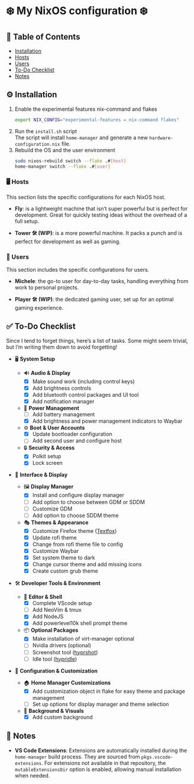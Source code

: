 # ❄️ My NixOS configuration ❄️

## 📖 Table of Contents

- [Installation](#⚙️-installation)
- [Hosts](#🖥️-hosts)
- [Users](#👤-users)
- [To-Do Checklist](#✅-to-do-checklist)
- [Notes](#📝-notes)

## ⚙️ Installation

1.  Enable the experimental features nix-command and flakes
    ```bash
    export NIX_CONFIG="experimental-features = nix-command flakes"
    ```
2.  Run the `install.sh` script\
    The script will install `home-manager` and generate a new `hardware-configuration.nix` file.
3.  Rebuild the OS and the user environment
    ```bash
    sudo nixos-rebuild switch --flake .#[host]
    home-manager switch --flake .#[user]
    ```

### 🖥️ Hosts

This section lists the specific configurations for each NixOS host.

- **Fly**: is a lightweight machine that isn’t super powerful but is perfect for development. Great for quickly testing ideas without the overhead of a full setup.

- **Tower 🛠️ (WIP)**: is a more powerful machine. It packs a punch and is perfect for development as well as gaming.

### 👤 Users

This section includes the specific configurations for users.

- **Michele**: the go-to user for day-to-day tasks, handling everything from work to personal projects.

- **Player 🛠️ (WIP)**: the dedicated gaming user, set up for an optimal gaming experience.

## ✅ To-Do Checklist

Since I tend to forget things, here’s a list of tasks. Some might seem trivial, but I’m writing them down to avoid forgetting!

- 🖥️ **System Setup**

  - 🔊 **Audio & Display**
    - [x] Make sound work (including control keys)
    - [x] Add brightness controls
    - [x] Add bluetooth control packages and UI tool
    - [x] Add notification manager
  - 🔋 **Power Management**
    - [ ] Add battery management
    - [x] Add brightness and power management indicators to Waybar
  - ⚙️ **Boot & User Accounts**
    - [x] Update bootloader configuration
    - [ ] Add second user and configure host
  - 🔒 **Security & Access**
    - [x] Polkit setup
    - [x] Lock screen

- 🎨 **Interface & Display**

  - 🖼️ **Display Manager**
    - [x] Install and configure display manager
    - [ ] Add option to choose between GDM or SDDM
    - [ ] Customize GDM
    - [ ] Add option to choose SDDM theme
  - 🎭 **Themes & Appearance**
    - [x] Customize Firefox theme ([Textfox](https://github.com/adriankarlen/textfox))
    - [x] Update rofi theme
    - [x] Change from rofi theme file to config
    - [x] Customize Waybar
    - [x] Set system theme to dark
    - [x] Change cursor theme and add missing icons
    - [x] Create custom grub theme

- 🛠️ **Developer Tools & Environment**

  - 📝 **Editor & Shell**
    - [x] Complete VScode setup
    - [ ] Add NeoVim & tmux
    - [x] Add NodeJS
    - [x] Add powerlevel10k shell prompt theme
  - 📦 **Optional Packages**
    - [x] Make installation of virt-manager optional
    - [ ] Nvidia drivers (optional)
    - [ ] Screenshot tool ([hyprshot](https://github.com/Gustash/Hyprshot))
    - [ ] Idle tool ([hypridle](https://github.com/hyprwm/hypridle))

- 🧩 **Configuration & Customization**
  - 🏠 **Home Manager Customizations**
    - [x] Add customization object in flake for easy theme and package management
    - [ ] Set up options for display manager and theme selection
  - 🌄 **Background & Visuals**
    - [x] Add custom background

## 📝 Notes

- **VS Code Extensions**: Extensions are automatically installed during the `home-manager` build process. They are sourced from `pkgs.vscode-extensions`. For extensions not available in that repository, the `mutableExtensionsDir` option is enabled, allowing manual installation when needed.
